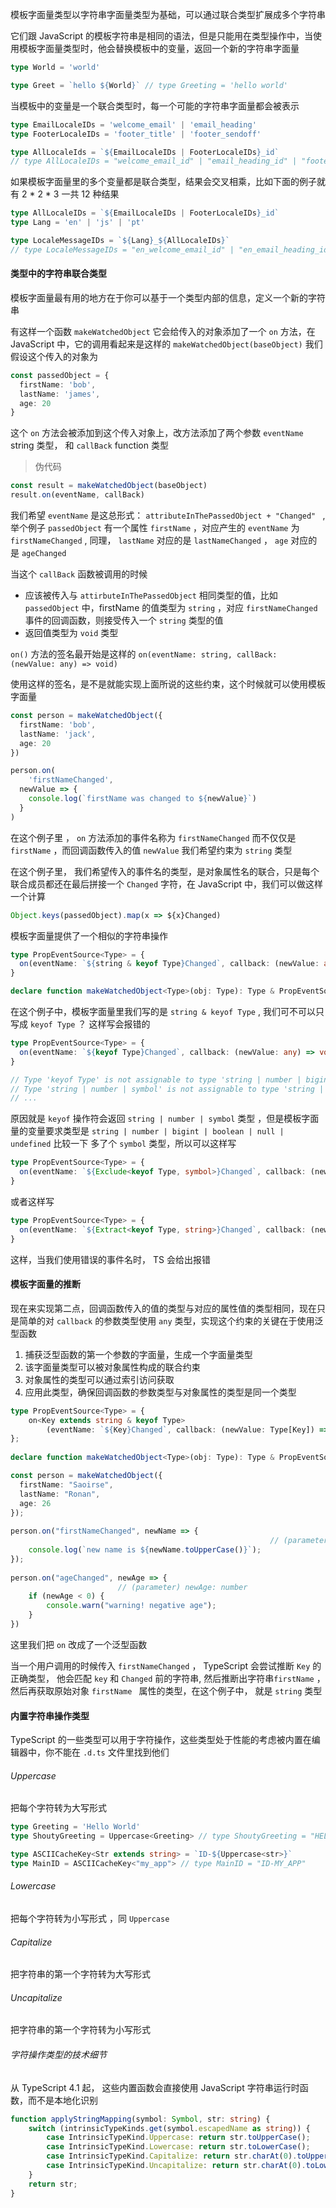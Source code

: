 模板字面量类型以字符串字面量类型为基础，可以通过联合类型扩展成多个字符串

它们跟 JavaScript 的模板字符串是相同的语法，但是只能用在类型操作中，当使用模板字面量类型时，他会替换模板中的变量，返回一个新的字符串字面量

``` typescript
type World = 'world'

type Greet = `hello ${World}` // type Greeting = 'hello world'
```

当模板中的变量是一个联合类型时，每一个可能的字符串字面量都会被表示

``` typescript
type EmailLocaleIDs = 'welcome_email' | 'email_heading'
type FooterLocaleIDs = 'footer_title' | 'footer_sendoff'

type AllLocaleIds = `${EmailLocaleIDs | FooterLocaleIDs}_id`
// type AllLocaleIDs = "welcome_email_id" | "email_heading_id" | "footer_title_id" | "footer_sendoff_id"
```

如果模板字面量里的多个变量都是联合类型，结果会交叉相乘，比如下面的例子就有 2 * 2 * 3 一共 12 种结果

``` typescript
type AllLocaleIDs = `${EmailLocaleIDs | FooterLocaleIDs}_id`
type Lang = 'en' | 'js' | 'pt'

type LocaleMessageIDs = `${Lang}_${AllLocaleIDs}`
// type LocaleMessageIDs = "en_welcome_email_id" | "en_email_heading_id" | "en_footer_title_id" | "en_footer_sendoff_id" | "ja_welcome_email_id" | "ja_email_heading_id" | "ja_footer_title_id" | "ja_footer_sendoff_id" | "pt_welcome_email_id" | "pt_email_heading_id" | "pt_footer_title_id" | "pt_footer_sendoff_id"

```



#### 类型中的字符串联合类型

模板字面量最有用的地方在于你可以基于一个类型内部的信息，定义一个新的字符串

有这样一个函数 `makeWatchedObject` 它会给传入的对象添加了一个  `on` 方法，在 JavaScript 中，它的调用看起来是这样的  `makeWatchedObject(baseObject)`  我们假设这个传入的对象为

``` typescript
const passedObject = {
  firstName: 'bob',
  lastName: 'james',
  age: 20
}
```

这个 `on` 方法会被添加到这个传入对象上，改方法添加了两个参数 `eventName`  string 类型， 和  `callBack` function 类型

> 伪代码

``` typescript
const result = makeWatchedObject(baseObject)
result.on(eventName, callBack)
```

我们希望 `eventName` 是这总形式： `attributeInThePassedObject + "Changed" `   , 举个例子 `passedObject` 有一个属性 `firstName`  ，对应产生的 `eventName` 为 `firstNameChanged` , 同理， `lastName` 对应的是 `lastNameChanged` ， `age` 对应的是 `ageChanged`

当这个 `callBack` 函数被调用的时候

* 应该被传入与  `attirbuteInThePassedObject` 相同类型的值，比如 `passedObject` 中，firstName 的值类型为 `string` ，对应 `firstNameChanged` 事件的回调函数，则接受传入一个 `string` 类型的值
* 返回值类型为 `void` 类型

`on()` 方法的签名最开始是这样的 `on(eventName: string, callBack: (newValue: any) => void)`

使用这样的签名，是不是就能实现上面所说的这些约束，这个时候就可以使用模板字面量

``` typescript
const person = makeWatchedObject({
  firstName: 'bob',
  lastName: 'jack',
  age: 20
})

person.on(
	'firstNameChanged',
  newValue => {
    console.log(`firstName was changed to ${newValue}`)
  }
)
```

在这个例子里 ， `on` 方法添加的事件名称为 `firstNameChanged` 而不仅仅是 `firstName` ，而回调函数传入的值 `newValue` 我们希望约束为 `string` 类型

在这个例子里， 我们希望传入的事件名的类型，是对象属性名的联合，只是每个联合成员都还在最后拼接一个 `Changed` 字符，在 JavaScript 中，我们可以做这样一个计算
``` typescript
Object.keys(passedObject).map(x => ${x}Changed)
```

模板字面量提供了一个相似的字符串操作

``` typescript
type PropEventSource<Type> = {
  on(eventName: `${string & keyof Type}Changed`, callback: (newValue: any) => void): void
}

declare function makeWatchedObject<Type>(obj: Type): Type & PropEventSource<Type>
```

在这个例子中，模板字面量里我们写的是 `string & keyof Type` , 我们可不可以只写成 `keyof Type` ？ 这样写会报错的

``` typescript
type PropEventSource<Type> = {
  on(eventName: `${keyof Type}Changed`, callback: (newValue: any) => void): void
}

// Type 'keyof Type' is not assignable to type 'string | number | bigint | boolean | null | undefined'.
// Type 'string | number | symbol' is not assignable to type 'string | number | bigint | boolean | null | undefined'.
// ...

```

原因就是 `keyof` 操作符会返回 `string | number | symbol` 类型 ，但是模板字面量的变量要求类型是 `string | number | bigint | boolean | null | undefined`   比较一下 多了个 `symbol` 类型，所以可以这样写

``` typescript
type PropEventSource<Type> = {
  on(eventName: `${Exclude<keyof Type, symbol>}Changed`, callback: (newValue: any) => void): void
}
```

或者这样写

``` typescript
type PropEventSource<Type> = {
  on(eventName: `${Extract<keyof Type, string>}Changed`, callback: (newValue: any) => void): void
}
```

这样，当我们使用错误的事件名时， TS 会给出报错



#### 模板字面量的推断

现在来实现第二点，回调函数传入的值的类型与对应的属性值的类型相同，现在只是简单的对 `callback` 的参数类型使用 `any` 类型，实现这个约束的关键在于使用泛型函数

1. 捕获泛型函数的第一个参数的字面量，生成一个字面量类型
2. 该字面量类型可以被对象属性构成的联合约束
3. 对象属性的类型可以通过索引访问获取
4. 应用此类型，确保回调函数的参数类型与对象属性的类型是同一个类型

``` typescript
type PropEventSource<Type> = {
    on<Key extends string & keyof Type>
        (eventName: `${Key}Changed`, callback: (newValue: Type[Key]) => void ): void;
};
 
declare function makeWatchedObject<Type>(obj: Type): Type & PropEventSource<Type>;

const person = makeWatchedObject({
  firstName: "Saoirse",
  lastName: "Ronan",
  age: 26
});
 
person.on("firstNameChanged", newName => {                             
														  // (parameter) newName: string
    console.log(`new name is ${newName.toUpperCase()}`);
});
 
person.on("ageChanged", newAge => {
                        // (parameter) newAge: number
    if (newAge < 0) {
        console.warn("warning! negative age");
    }
})
```

这里我们把 `on` 改成了一个泛型函数

当一个用户调用的时候传入 `firstNameChanged` ， TypeScript 会尝试推断 `Key` 的正确类型， 他会匹配 `key` 和 `Changed` 前的字符串, 然后推断出字符串`firstName` ， 然后再获取原始对象 `firstName ` 属性的类型，在这个例子中， 就是 `string` 类型



#### 内置字符串操作类型

TypeScript 的一些类型可以用于字符操作，这些类型处于性能的考虑被内置在编辑器中，你不能在 `.d.ts` 文件里找到他们



###### Uppercase<String Type>

把每个字符转为大写形式

``` typescript
type Greeting = 'Hello World'
type ShoutyGreeting = Uppercase<Greeting> // type ShoutyGreeting = "HELLO WORLD"

type ASCIICacheKey<Str extends string> = `ID-${Uppercase<str>}`
type MainID = ASCIICacheKey<"my_app"> // type MainID = "ID-MY_APP"
```





###### Lowercase<String Type>

把每个字符转为小写形式 ，同 `Uppercase`





###### Capitalize<String Type>

把字符串的第一个字符转为大写形式





###### Uncapitalize<String Type>

把字符串的第一个字符转为小写形式





###### 字符操作类型的技术细节

从 TypeScript 4.1 起， 这些内置函数会直接使用 JavaScript 字符串运行时函数，而不是本地化识别

``` typescript
function applyStringMapping(symbol: Symbol, str: string) {
    switch (intrinsicTypeKinds.get(symbol.escapedName as string)) {
        case IntrinsicTypeKind.Uppercase: return str.toUpperCase();
        case IntrinsicTypeKind.Lowercase: return str.toLowerCase();
        case IntrinsicTypeKind.Capitalize: return str.charAt(0).toUpperCase() + str.slice(1);
        case IntrinsicTypeKind.Uncapitalize: return str.charAt(0).toLowerCase() + str.slice(1);
    }
    return str;
}

```

